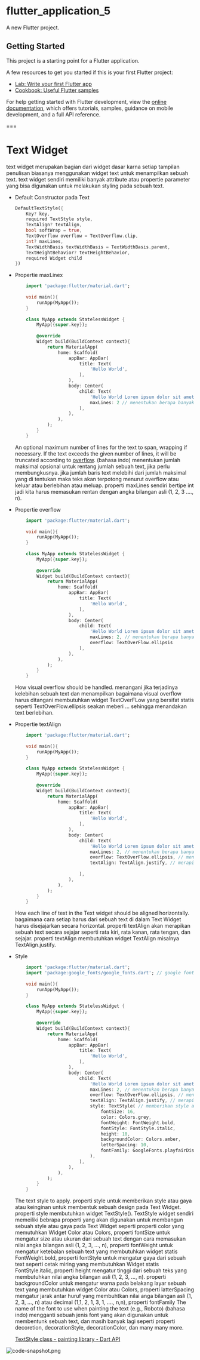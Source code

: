 # flutter_application_5

A new Flutter project.

## Getting Started

This project is a starting point for a Flutter application.

A few resources to get you started if this is your first Flutter project:

- [Lab: Write your first Flutter app](https://docs.flutter.dev/get-started/codelab)
- [Cookbook: Useful Flutter samples](https://docs.flutter.dev/cookbook)

For help getting started with Flutter development, view the
[online documentation](https://docs.flutter.dev/), which offers tutorials,
samples, guidance on mobile development, and a full API reference.

===

# Text Widget

text widget merupakan bagian dari widget dasar karna setiap tampilan penulisan biasanya menggunakan widget text untuk menampilkan sebuah text. text widget sendiri memiliki banyak attribute atau propertie parameter yang bisa digunakan untuk melakukan styling pada sebuah text.

- Default Constructor pada Text
    
    ```dart
    DefaultTextStyle({
    	Key? key, 
    	required TextStyle style, 
    	TextAlign? textAlign, 
    	bool softWrap = true, 
    	TextOverflow overflow = TextOverflow.clip, 
    	int? maxLines, 
    	TextWidthBasis textWidthBasis = TextWidthBasis.parent, 
    	TextHeightBehavior? textHeightBehavior, 
    	required Widget child
    })
    ```
- Propertie maxLinex
    
    ```dart
    	import 'package:flutter/material.dart';
    	
    	void main(){
    		runApp(MyApp());
    	}
    	
    	class MyApp extends StatelessWidget {
    		MyApp({super.key});
    		
    		@override
    		Widget build(BuildContext context){
    			return MaterialApp(
    				home: Scaffold(
    					appBar: AppBar(
    						title: Text(
    							'Hello World',
    						),
    					),
    					body: Center(
    						child: Text(
    							'Hello World Lorem ipsum dolor sit amet, consectetur adipiscing elit. Sed do eiusmod tempor incididunt ut labore et dolore magna aliqua. Ut enim ad minim veniam, quis nostrud exercitation ullamco laboris nisi ut aliquip ex ea commodo consequat. Duis aute irure dolor in reprehenderit in voluptate velit esse cillum dolore eu fugiat nulla pariatur. Excepteur sint occaecat cupidatat non proident, sunt in culpa qui officia deserunt mollit anim id est laborum.',
    							maxLines: 2 // menentukan berapa banyak row atau baris dari sebuah text
    						),
    					),
    				),
    			);
    		}
    	}
    ```
    
    An optional maximum number of lines for the text to span, wrapping if necessary. If the text exceeds the given number of lines, it will be truncated according to [overflow](https://api.flutter.dev/flutter/widgets/DefaultTextStyle/overflow.html). (bahasa indo) menentukan jumlah maksimal opsional untuk rentang jumlah sebuah text, jika perlu membungkusnya. jika jumlah baris text melebihi dari jumlah maksimal yang di tentukan maka teks akan terpotong menurut overflow atau keluar atau berlebihan atau meluap. properti maxLines sendiri bertipe int jadi kita harus memasukan rentan dengan angka bilangan asli (1, 2, 3 …., n).

- Propertie overflow
    
    ```dart
    	import 'package:flutter/material.dart';
    	
    	void main(){
    		runApp(MyApp());
    	}
    	
    	class MyApp extends StatelessWidget {
    		MyApp({super.key});
    		
    		@override
    		Widget build(BuildContext context){
    			return MaterialApp(
    				home: Scaffold(
    					appBar: AppBar(
    						title: Text(
    							'Hello World',
    						),
    					),
    					body: Center(
    						child: Text(
    							'Hello World Lorem ipsum dolor sit amet, consectetur adipiscing elit. Sed do eiusmod tempor incididunt ut labore et dolore magna aliqua. Ut enim ad minim veniam, quis nostrud exercitation ullamco laboris nisi ut aliquip ex ea commodo consequat. Duis aute irure dolor in reprehenderit in voluptate velit esse cillum dolore eu fugiat nulla pariatur. Excepteur sint occaecat cupidatat non proident, sunt in culpa qui officia deserunt mollit anim id est laborum.',
    							maxLines: 2, // menentukan berapa banyak row atau baris dari sebuah text
    							overflow: TextOverFlow.ellipsis
    						),
    					),
    				),
    			);
    		}
    	}
    ```
    
    How visual overflow should be handled. menangani jika terjadinya kelebihan sebuah text dan menampilkan bagaimana visual overflow harus ditangani membutuhkan widget TextOverFLow yang bersifat statis seperti TextOverFlow.ellipsis seakan meberi … sehingga menandakan text berlebihan.

- Propertie textAlign
    
    ```dart
    	import 'package:flutter/material.dart';
    	
    	void main(){
    		runApp(MyApp());
    	}
    	
    	class MyApp extends StatelessWidget {
    		MyApp({super.key});
    		
    		@override
    		Widget build(BuildContext context){
    			return MaterialApp(
    				home: Scaffold(
    					appBar: AppBar(
    						title: Text(
    							'Hello World',
    						),
    					),
    					body: Center(
    						child: Text(
    							'Hello World Lorem ipsum dolor sit amet, consectetur adipiscing elit. Sed do eiusmod tempor incididunt ut labore et dolore magna aliqua. Ut enim ad minim veniam, quis nostrud exercitation ullamco laboris nisi ut aliquip ex ea commodo consequat. Duis aute irure dolor in reprehenderit in voluptate velit esse cillum dolore eu fugiat nulla pariatur. Excepteur sint occaecat cupidatat non proident, sunt in culpa qui officia deserunt mollit anim id est laborum.',
    							maxLines: 2, // menentukan berapa banyak row atau baris dari sebuah text
    							overflow: TextOverFlow.ellipsis, // menangani visual text yang berlebihan
    							textAlign: TextAlign.justify, // merapikan sebuah text rata kiri, rata kanan, rata tengan, atau sejajar secara horizontal atau sumbu x
    							
    						),
    					),
    				),
    			);
    		}
    	}
    ```
    
    How each line of text in the Text widget should be aligned horizontally. bagaimana cara setiap barus dari sebuah text di dalam Text Widget harus disejajarkan secara horizontal. properti textAlign akan merapikan sebuah text secara sejajar seperti rata kiri, rata kanan, rata tengan, dan sejajar. properti textAlign membutuhkan widget TextAlign misalnya TextAlign.justify.

- Style
    
    ```dart
    	import 'package:flutter/material.dart';
    	import 'package:google_fonts/google_fonts.dart'; // google fonts
    	
    	void main(){
    		runApp(MyApp());
    	}
    	
    	class MyApp extends StatelessWidget {
    		MyApp({super.key});
    		
    		@override
    		Widget build(BuildContext context){
    			return MaterialApp(
    				home: Scaffold(
    					appBar: AppBar(
    						title: Text(
    							'Hello World',
    						),
    					),
    					body: Center(
    						child: Text(
    							'Hello World Lorem ipsum dolor sit amet, consectetur adipiscing elit. Sed do eiusmod tempor incididunt ut labore et dolore magna aliqua. Ut enim ad minim veniam, quis nostrud exercitation ullamco laboris nisi ut aliquip ex ea commodo consequat. Duis aute irure dolor in reprehenderit in voluptate velit esse cillum dolore eu fugiat nulla pariatur. Excepteur sint occaecat cupidatat non proident, sunt in culpa qui officia deserunt mollit anim id est laborum.',
    							maxLines: 2, // menentukan berapa banyak row atau baris dari sebuah text
    							overflow: TextOverFlow.ellipsis, // menangani visual text yang berlebihan
    							textAlign: TextAlign.justify, // merapikan sebuah text rata kiri, rata kanan, rata tengan, atau sejajar secara horizontal atau sumbu x
    							style: TextStyle( // memberikan style atau gaya pada sebuah text
    								fontSize: 16,
    								color: Colors.grey,
    								fontWeight: FontWeight.bold,
    								fontStyle: FontStyle.italic,
    								height: 10,
    								backgroundColor: Colors.amber,
    								letterSpacing: 10,
    								fontFamily: GoogleFonts.playfairDisplay().fontFamily
    							),
    						),
    					),
    				),
    			);
    		}
    	}
    ```
    
    The text style to apply. properti style untuk memberikan style atau gaya atau keinginan untuk membentuk sebuah design pada Text Widget. properti style membutuhkan widget TextStyle(). TextStyle widget sendiri memeiliki bebrapa properti yang akan digunakan untuk membangun sebuah style atau gaya pada Text Widget seperti properti color yang memutuhkan Widget Color atau Colors, properti fontSize untuk mengatur size atau ukuran dari sebuah text dengan cara memasukan nilai angka bilangan asli (1, 2, 3, …, n), properti fontWeight untuk mengatur ketebalan sebuah text yang membutuhkan widget statis FontWeight.bold, properti fontStyle untuk mengatur gaya dari sebuah text seperti cetak miring yang membutuhkan Widget statis FontStyle.italic, properti height mengatur tinggi dari sebuah teks yang membutuhkan nilai angka bilangan asli (1, 2, 3, …, n). properti backgroundColor untuk mengatur warna pada belakang layar sebuah text yang membutuhkan widget Color atau Colors, properti latterSpacing mengatur jarak antar huruf yang membuhtkan nilai anga bilangan asli (1, 2, 3, …, n) atau decimal (1,1, 2, 1, 3, 1, …., n,n), properti fontFamily The name of the font to use when painting the text (e.g., Roboto) (bahasa indo) mengganti sebuah jenis font yang akan digunakan untuk membentunk sebuah text, dan masih banyak lagi seperti properti decoretion, decorationStyle, decorationColor, dan many many more.
    
    [TextStyle class - painting library - Dart API](https://api.flutter.dev/flutter/painting/TextStyle-class.html)

![code-snapshot.png](https://prod-files-secure.s3.us-west-2.amazonaws.com/abcb1cf6-3200-4445-9cf9-e3c071b63f38/16a4c60b-df4e-46ab-8c02-aa121203c42f/code-snapshot.png)